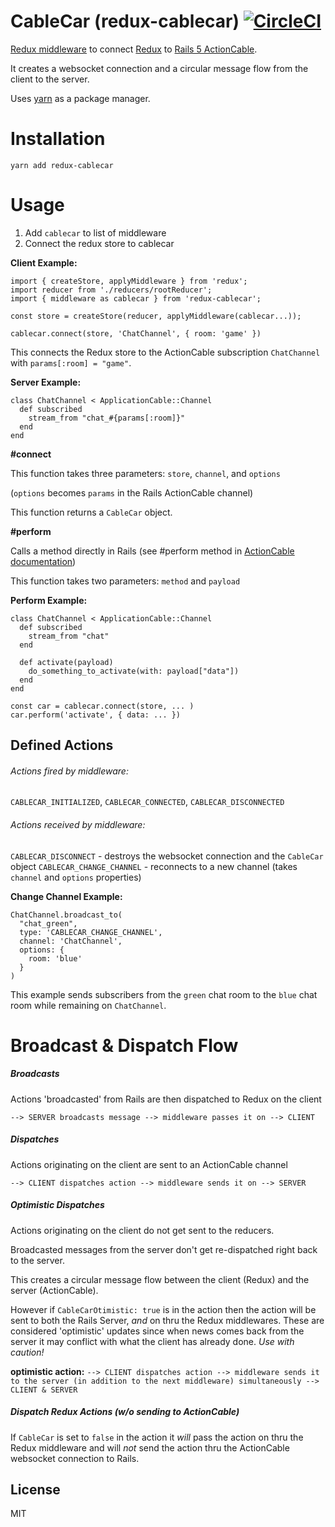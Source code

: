 # CableCar (redux-cablecar) [![CircleCI](https://circleci.com/gh/khalidharun/redux-cablecar/tree/master.svg?style=svg&circle-token=bcf73c4ecf01d57aa0e49a14acdc013d42f84e76)](https://circleci.com/gh/khalidharun/redux-cablecar/tree/master)
[Redux middleware](http://redux.js.org/docs/api/applyMiddleware.html) to connect [Redux](http://redux.js.org/) to [Rails 5 ActionCable](http://edgeguides.rubyonrails.org/action_cable_overview.html).

It creates a websocket connection and a circular message flow from the client to the server.

Uses [yarn](https://yarnpkg.com) as a package manager.

# Installation
`yarn add redux-cablecar`

# Usage
1. Add `cablecar` to list of middleware
2. Connect the redux store to cablecar

**Client Example:**
```js6
import { createStore, applyMiddleware } from 'redux';
import reducer from './reducers/rootReducer';
import { middleware as cablecar } from 'redux-cablecar';

const store = createStore(reducer, applyMiddleware(cablecar...));

cablecar.connect(store, 'ChatChannel', { room: 'game' })
```
This connects the Redux store to the ActionCable subscription `ChatChannel` with `params[:room] = "game"`.

**Server Example:**
```rubyonrails
class ChatChannel < ApplicationCable::Channel
  def subscribed
    stream_from "chat_#{params[:room]}"
  end
end
```

**#connect**

This function takes three parameters: `store`, `channel`, and `options`

(`options` becomes `params` in the Rails ActionCable channel)

This function returns a `CableCar` object.

**#perform**

Calls a method directly in Rails (see #perform method in [ActionCable documentation](http://edgeguides.rubyonrails.org/action_cable_overview.html))

This function takes two parameters: `method` and `payload`

**Perform Example:**
```rubyonrails
class ChatChannel < ApplicationCable::Channel
  def subscribed
    stream_from "chat"
  end

  def activate(payload)
    do_something_to_activate(with: payload["data"])
  end
end
```
```js6
const car = cablecar.connect(store, ... )
car.perform('activate', { data: ... })
```

## Defined Actions
###### Actions fired by middleware:
`CABLECAR_INITIALIZED`, `CABLECAR_CONNECTED`, `CABLECAR_DISCONNECTED`

###### Actions received by middleware:
`CABLECAR_DISCONNECT` - destroys the websocket connection and the `CableCar` object
`CABLECAR_CHANGE_CHANNEL` - reconnects to a new channel (takes `channel` and `options` properties)

**Change Channel Example:**
```rubyonrails
ChatChannel.broadcast_to(
  "chat_green",
  type: 'CABLECAR_CHANGE_CHANNEL',
  channel: 'ChatChannel',
  options: {
    room: 'blue'
  }
)
```

This example sends subscribers from the `green` chat room to the `blue` chat room while remaining on `ChatChannel`.

# Broadcast & Dispatch Flow
##### Broadcasts
Actions 'broadcasted' from Rails are then dispatched to Redux on the client

`--> SERVER broadcasts message --> middleware passes it on --> CLIENT`

##### Dispatches
Actions originating on the client are sent to an ActionCable channel

`--> CLIENT dispatches action --> middleware sends it on --> SERVER`

##### Optimistic Dispatches
Actions originating on the client do not get sent to the reducers.

Broadcasted messages from the server don't get re-dispatched right back to the server.

This creates a circular message flow between the client (Redux) and the server (ActionCable).

However if `CableCarOtimistic: true` is in the action then the action will be sent to both the Rails Server, *and* on thru the Redux middlewares. These are considered 'optimistic' updates since when news comes back from the server it may conflict with what the client has already done. *Use with caution!*

**optimistic action:**
`--> CLIENT dispatches action --> middleware sends it to the server (in addition to the next middleware) simultaneously --> CLIENT & SERVER`

##### Dispatch Redux Actions (w/o sending to ActionCable)
If `CableCar` is set to `false` in the action it *will* pass the action on thru the Redux middleware and will *not* send the action thru the ActionCable websocket connection to Rails.

## License

MIT
